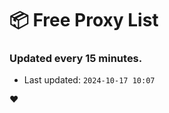# :package: Free Proxy List
### Updated every 15 minutes.

- Last updated: `2024-10-17 10:07`

:heart:
